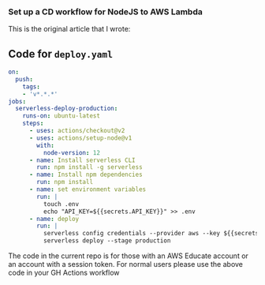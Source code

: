 ### Set up a CD workflow for NodeJS to AWS Lambda
This is the original article that I wrote: 

## Code for `deploy.yaml`
```yaml
on:
  push:
    tags:
    - 'v*.*.*'
jobs:
  serverless-deploy-production:
    runs-on: ubuntu-latest
    steps:
      - uses: actions/checkout@v2
      - uses: actions/setup-node@v1
        with: 
          node-version: 12
      - name: Install serverless CLI
        run: npm install -g serverless
      - name: Install npm dependencies
        run: npm install 
      - name: set environment variables
        run: |
          touch .env
          echo "API_KEY=${{secrets.API_KEY}}" >> .env
      - name: deploy
        run: |
          serverless config credentials --provider aws --key ${{secrets.AWS_ACCESS_KEY_ID}} --secret ${{secrets.AWS_SECRET_ACCESS_KEY}}
          serverless deploy --stage production
```
The code in the current repo is for those with an AWS Educate account or an account with a session token. For normal users please use the above code in your GH Actions workflow